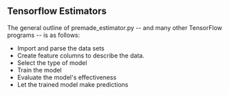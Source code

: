 ## Tensorflow Estimators

The general outline of premade_estimator.py -- and many other TensorFlow programs -- is as follows:

- Import and parse the data sets
- Create feature columns to describe the data.
- Select the type of model
- Train the model
- Evaluate the model's effectiveness
- Let the trained model make predictions
